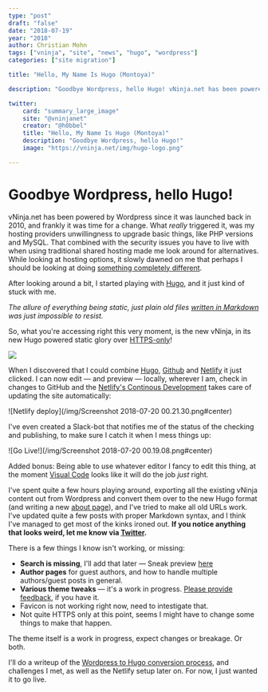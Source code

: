 ```yaml
---
type: "post"
draft: "false"
date: "2018-07-19"
year: "2018"
author: Christian Mohn
tags: ["vninja", "site", "news", "hugo", "wordpress"]
categories: ["site migration"]

title: "Hello, My Name Is Hugo (Montoya)"

description: "Goodbye Wordpress, hello Hugo! vNinja.net has been powered by Wordpress since it was launched back in 2010, and frankly it was time for a change."

twitter:
    card: "summary_large_image"
    site: "@vninjanet"
    creator: "@h0bbel"
    title: "Hello, My Name Is Hugo (Montoya)"
    description: "Goodbye Wordpress, hello Hugo!"
    image: "https://vninja.net/img/hugo-logo.png"

---
```





# Goodbye Wordpress, hello Hugo!

vNinja.net has been powered by Wordpress since it was launched back in 2010, and frankly it was time for a change. What _really_ triggered it, was my hosting providers unwillingness to upgrade basic things, like PHP versions and MySQL. That combined with the security issues you have to live with when using traditional shared hosting made me look around for alternatives. While looking at hosting options, it slowly dawned on me that perhaps I should be looking at doing [something completely different](https://www.youtube.com/watch?v=FGK8IC-bGnU).

After looking around a bit, I started playing with [Hugo](http://gohugo.io/), and it just kind of stuck with me. 

_The allure of everything being static, just plain old files [written in Markdown](/virtualization/markdown-things/) was just impossible to resist._

So, what you're accessing right this very moment, is the new vNinja, in its new Hugo powered static glory over [HTTPS-only](https://blog.chromium.org/2018/02/a-secure-web-is-here-to-stay.html)! 

[![](/img/hugo-logo.png#center)](http://gohugo.io/)

When I discovered that I could combine [Hugo](http://gohugo.io/), [Github](https://github.com/h0bbel/vninja) and [Netlify](https://www.netlify.com/) it just clicked. I can now edit — and preview — locally, wherever I am, check in changes to GitHub and the [Netlify's Continous Development](https://www.netlify.com/docs/continuous-deployment/) takes care of updating the site automatically: 

![Netlify deploy](/img/Screenshot 2018-07-20 00.21.30.png#center)

I've even created a Slack-bot that notifies me of the status of the checking and publishing, to make sure I catch it when I mess things up:

![Go Live!](/img/Screenshot 2018-07-20 00.19.08.png#center)

Added bonus: Being able to use whatever editor I fancy to edit this thing, at the moment [Visual Code](https://code.visualstudio.com/) looks like it will do the job _just_ right.


I've spent quite a few hours playing around, exporting all the existing vNinja content out from Wordpress and convert them over to the new Hugo format (and writing a new [about page](/about/christian-mohn/)), and I've tried to make all old URLs work. I've updated quite a few posts with proper Markdown syntax, and I think I've managed to get most of the kinks ironed out. **If you notice anything that looks weird, let me know via [Twitter](https://twitter.com/h0bbel).** 

There is a few things I know isn't working, or missing:

* **Search is missing**, I'll add that later — Sneak preview [here](/search)
* **Author pages** for guest authors, and how to handle multiple authors/guest posts in general.
* **Various theme tweaks** — it's a work in progress. [Please provide feedback](https://twitter.com/h0bbel), if you have it.
* Favicon is not working right now, need to intestigate that.
* Not quite HTTPS only at this point, seems I might have to change some things to make that happen.

The theme itself is a work in progress, expect changes or breakage. Or both. 

I'll do a writeup of the [Wordpress to Hugo conversion process](/2018/07/22/migrating-from-wordpress-to-hugo/), and challenges I met, as well as the Netlify setup later on. For now, I just wanted it to go live.




